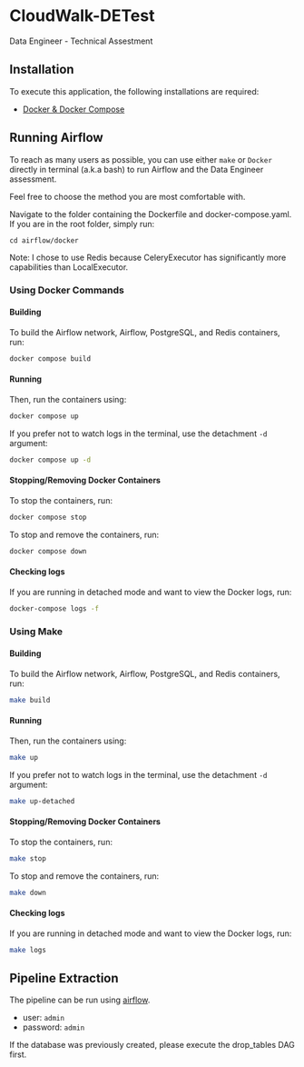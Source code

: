 # CloudWalk-DETest
Data Engineer - Technical Assestment

## Installation
To execute this application, the following installations are required:
- [Docker & Docker Compose](https://docs.docker.com/manuals/)

## Running Airflow
To reach as many users as possible, you can use either `make` or `Docker` directly in terminal (a.k.a bash) to run Airflow and the Data Engineer assessment.

Feel free to choose the method you are most comfortable with.

Navigate to the folder containing the Dockerfile and docker-compose.yaml. If you are in the root folder, simply run:
```
cd airflow/docker
```

Note: I chose to use Redis because CeleryExecutor has significantly more capabilities than LocalExecutor.

### Using Docker Commands
#### Building
To build the Airflow network, Airflow, PostgreSQL, and Redis containers, run:
```bash
docker compose build
```

#### Running
Then, run the containers using:
```bash
docker compose up
```
If you prefer not to watch logs in the terminal, use the detachment `-d` argument:
```bash
docker compose up -d
```

#### Stopping/Removing Docker Containers
To stop the containers, run:
```bash
docker compose stop
```

To stop and remove the containers, run:
```bash
docker compose down
```

#### Checking logs
If you are running in detached mode and want to view the Docker logs, run:
```bash
docker-compose logs -f
```


### Using Make
#### Building
To build the Airflow network, Airflow, PostgreSQL, and Redis containers, run:
```bash
make build
```

#### Running
Then, run the containers using:
```bash
make up
```
If you prefer not to watch logs in the terminal, use the detachment `-d` argument:
```bash
make up-detached
```

#### Stopping/Removing Docker Containers
To stop the containers, run:
```bash
make stop
```
To stop and remove the containers, run:
```bash
make down
```

#### Checking logs
If you are running in detached mode and want to view the Docker logs, run:
```bash
make logs
```

## Pipeline Extraction
The pipeline can be run using [airflow](https://localhost:8080).

- user: `admin`
- password: `admin`

If the database was previously created, please execute the drop_tables DAG first.